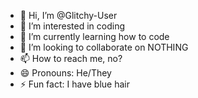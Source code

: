 - 👋 Hi, I’m @Glitchy-User
- 👀 I’m interested in coding
- 🌱 I’m currently learning how to code
- 💞️ I’m looking to collaborate on NOTHING
- 📫 How to reach me, no?
- 😄 Pronouns: He/They
- ⚡ Fun fact: I have blue hair

<!---
Glitchy-User/Glitchy-User is a ✨ special ✨ repository because its `README.md` (this file) appears on your GitHub profile.
You can click the Preview link to take a look at your changes.
--->
